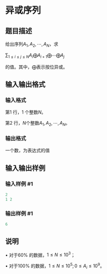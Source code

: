 # 异或序列

## 题目描述

给出序列$A_1,A_2,\cdots,A_N$，求

$\sum_{1\le i\le j\le N} A_i\bigoplus A_{i+1}\bigoplus\cdots\bigoplus A_j$

的值。其中，$\bigoplus$表示按位异或。

## 输入输出格式

### 输入格式

第1 行，1 个整数$N$。

第2 行，$N$个整数$A_1,A_2,\cdots,A_N$。

### 输出格式

一个数，为表达式的值

## 输入输出样例

### 输入样例 #1

```cpp
2
1 2
```


### 输出样例 #1

```cpp
6
```


## 说明

• 对于60% 的数据，$1 \le N \le 10^3$；

• 对于100% 的数据，$1 \le N \le 10^5; 0 \le A_i \le 10^9$。

